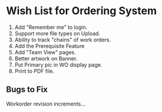 Wish List for Ordering System
=============================

1. Add "Remember me" to login.
2. Support more file types on Upload.
3. Ability to track "chains" of work orders.
4. Add the Prerequisite Feature
5. Add "Team View" pages. 
6. Better artwork on Banner.
7. Put Primary pic in WO display page.
8. Print to PDF file.


Bugs to Fix
-----------
Workorder revision increments...

